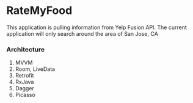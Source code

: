 # RateMyFood
This application is pulling information from Yelp Fusion API.
The current application will only search around the area of San Jose, CA

### Architecture
1. MVVM
2. Room, LiveData
3. Retrofit
4. RxJava
5. Dagger
6. Picasso

